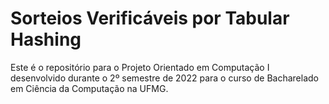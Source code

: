 # Sorteios Verificáveis por Tabular Hashing

Este é o repositório para o Projeto Orientado em Computação I desenvolvido durante o 2º semestre de 2022 para o curso de Bacharelado em Ciência da Computação na UFMG.